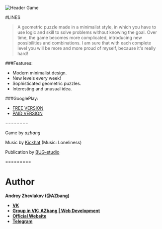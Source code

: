 ![Header Game](https://p5b4y2t6.ssl.hwcdn.net/game-header/2000/134288-vpr9hptd.jpg)

#LINES
> A geometric puzzle made in a minimalist style, in which you have to use logic and skill to solve problems without knowing the goal. Over time, the game becomes more complicated, introducing new possibilities and combinations. I am sure that with each complete level you will be more and more proud of myself, because it's really hard! 


###Features:
* Modern minimalist design. 
* New levels every week! 
* Sophisticated geometric puzzles. 
* Interesting and unusual idea. 


###GooglePlay: 

* [FREE VERSION](https://play.google.com/store/apps/details?id=com.azbang.lines)
* [PAID VERSION](https://play.google.com/store/apps/details?id=com.azbang.linespro)

========

Game by *azbang*

Music by [Kickhat](http://vk.com/kickhatz) (Music: Loneliness)

Publication by [BUG-studio](https://vk.com/bugstudiogames)

=========

# Author
**Andrey Zhevlakov (@AZbang)**
* __[VK](https://vk.com/id216312691)__
* __[Group in VK: AZbang | Web Development](https://vk.com/azbang)__
* __[Official Website](https://azbang.github.io/)__
* __[Telegram](https://telegram.me/AZbang)__